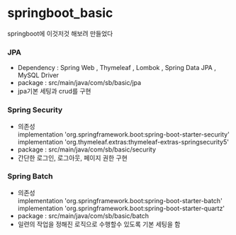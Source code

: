 # springboot_basic
springboot에 이것저것 해보려 만들었다   
### JPA  
* Dependency : Spring Web , Thymeleaf , Lombok , Spring Data JPA , MySQL Driver
* package : src/main/java/com/sb/basic/jpa
* jpa기본 세팅과 crud를 구현 

### Spring Security
*	의존성   
implementation 'org.springframework.boot:spring-boot-starter-security'   
implementation 'org.thymeleaf.extras:thymeleaf-extras-springsecurity5'
* package : src/main/java/com/sb/basic/security
* 간단한 로그인, 로그아웃, 페이지 권한 구현

### Spring Batch
* 의존성   
implementation 'org.springframework.boot:spring-boot-starter-batch'
implementation 'org.springframework.boot:spring-boot-starter-quartz'
* package : src/main/java/com/sb/basic/batch
* 일련의 작업을 정해진 로직으로 수행할수 있도록 기본 세팅을 함 
